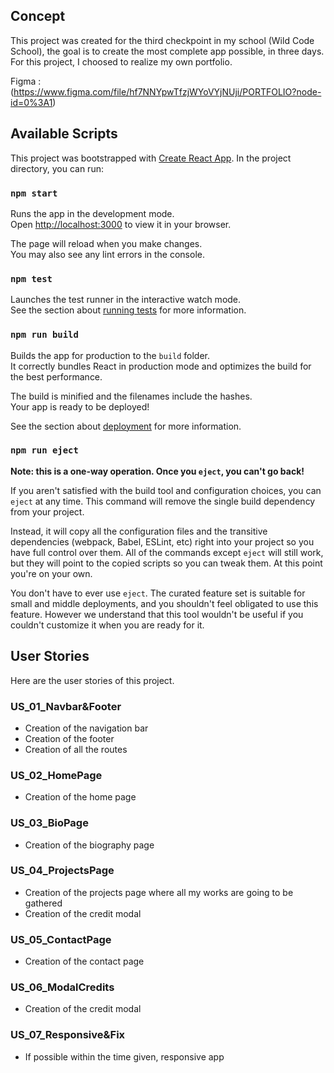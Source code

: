 ## Concept

This project was created for the third checkpoint in my school (Wild Code School), the goal is to create the most complete app possible, in three days.
For this project, I choosed to realize my own portfolio.

Figma :
(https://www.figma.com/file/hf7NNYpwTfzjWYoVYjNUji/PORTFOLIO?node-id=0%3A1)

## Available Scripts

This project was bootstrapped with [Create React App](https://github.com/facebook/create-react-app).
In the project directory, you can run:

### `npm start`

Runs the app in the development mode.\
Open [http://localhost:3000](http://localhost:3000) to view it in your browser.

The page will reload when you make changes.\
You may also see any lint errors in the console.

### `npm test`

Launches the test runner in the interactive watch mode.\
See the section about [running tests](https://facebook.github.io/create-react-app/docs/running-tests) for more information.

### `npm run build`

Builds the app for production to the `build` folder.\
It correctly bundles React in production mode and optimizes the build for the best performance.

The build is minified and the filenames include the hashes.\
Your app is ready to be deployed!

See the section about [deployment](https://facebook.github.io/create-react-app/docs/deployment) for more information.

### `npm run eject`

**Note: this is a one-way operation. Once you `eject`, you can't go back!**

If you aren't satisfied with the build tool and configuration choices, you can `eject` at any time. This command will remove the single build dependency from your project.

Instead, it will copy all the configuration files and the transitive dependencies (webpack, Babel, ESLint, etc) right into your project so you have full control over them. All of the commands except `eject` will still work, but they will point to the copied scripts so you can tweak them. At this point you're on your own.

You don't have to ever use `eject`. The curated feature set is suitable for small and middle deployments, and you shouldn't feel obligated to use this feature. However we understand that this tool wouldn't be useful if you couldn't customize it when you are ready for it.

## User Stories

Here are the user stories of this project.

### US_01_Navbar&Footer

- Creation of the navigation bar
- Creation of the footer
- Creation of all the routes

### US_02_HomePage

- Creation of the home page

### US_03_BioPage

- Creation of the biography page

### US_04_ProjectsPage

- Creation of the projects page where all my works are going to be gathered
- Creation of the credit modal

### US_05_ContactPage

- Creation of the contact page

### US_06_ModalCredits

- Creation of the credit modal

### US_07_Responsive&Fix

- If possible within the time given, responsive app
